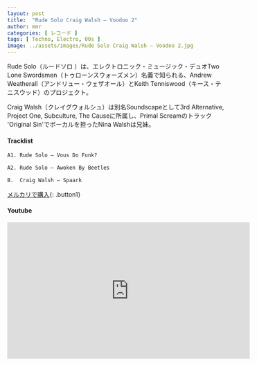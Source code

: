 ```yaml
---
layout: post
title:  "Rude Solo Craig Walsh – Voodoo 2"
author: mmr
categories: [ レコード ]
tags: [ Techno, Electro, 00s ]
image: ../assets/images/Rude Solo Craig Walsh – Voodoo 2.jpg
---
```


Rude Solo（ルードソロ ）は、エレクトロニック・ミュージック・デュオTwo Lone Swordsmen（トゥローンスウォーズメン）名義で知られる、Andrew Weatherall（アンドリュー・ウェザオール）とKeith Tenniswood（キース・テニスウッド）のプロジェクト。

Craig Walsh（クレイグウォルシュ）は別名Soundscapeとして3rd Alternative, Project One, Subculture, The Causeに所属し、Primal Screamのトラック 'Original Sin'でボーカルを担ったNina Walshは兄妹。

#### Tracklist
```md
A1. Rude Solo – Vous Do Funk?

A2. Rude Solo – Awoken By Beetles

B.  Craig Walsh – Spaark
```


[メルカリで購入](https://jp.mercari.com/item/m24524316857?afid=6142608987){: .button1}

#### Youtube
<iframe width="560" height="315" src="https://www.youtube.com/embed/WDjesrNG3j8?si=ND9j0g9Bf09OiXst" title="YouTube video player" frameborder="0" allow="accelerometer; autoplay; clipboard-write; encrypted-media; gyroscope; picture-in-picture; web-share" referrerpolicy="strict-origin-when-cross-origin" allowfullscreen></iframe>